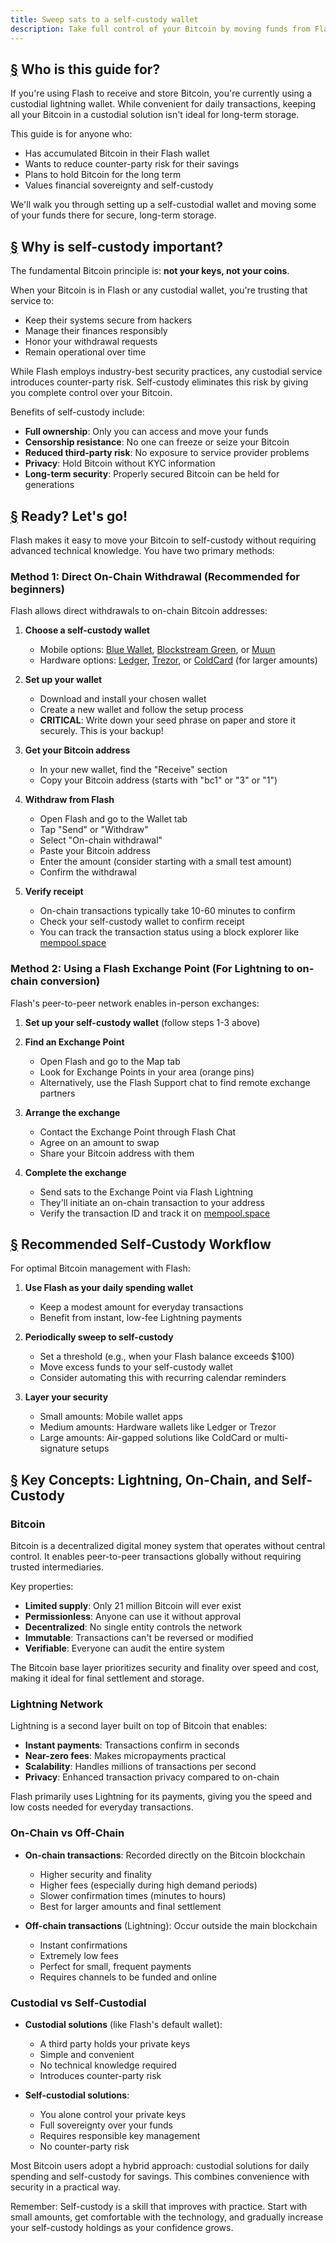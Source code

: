 ```yaml
---
title: Sweep sats to a self-custody wallet
description: Take full control of your Bitcoin by moving funds from Flash to a self-custody wallet
---
```


## [§](#who-is-this-guide-for) Who is this guide for?

If you're using Flash to receive and store Bitcoin, you're currently using a custodial lightning wallet. While convenient for daily transactions, keeping all your Bitcoin in a custodial solution isn't ideal for long-term storage.

This guide is for anyone who:
- Has accumulated Bitcoin in their Flash wallet 
- Wants to reduce counter-party risk for their savings
- Plans to hold Bitcoin for the long term
- Values financial sovereignty and self-custody

We'll walk you through setting up a self-custodial wallet and moving some of your funds there for secure, long-term storage.

## [§](#why-is-self-custody-important) Why is self-custody important?

The fundamental Bitcoin principle is: **not your keys, not your coins**. 

When your Bitcoin is in Flash or any custodial wallet, you're trusting that service to:
- Keep their systems secure from hackers
- Manage their finances responsibly
- Honor your withdrawal requests
- Remain operational over time

While Flash employs industry-best security practices, any custodial service introduces counter-party risk. Self-custody eliminates this risk by giving you complete control over your Bitcoin.

Benefits of self-custody include:
- **Full ownership**: Only you can access and move your funds
- **Censorship resistance**: No one can freeze or seize your Bitcoin
- **Reduced third-party risk**: No exposure to service provider problems
- **Privacy**: Hold Bitcoin without KYC information
- **Long-term security**: Properly secured Bitcoin can be held for generations

## [§](#ready-lets-go) Ready? Let's go!

Flash makes it easy to move your Bitcoin to self-custody without requiring advanced technical knowledge. You have two primary methods:

### Method 1: Direct On-Chain Withdrawal (Recommended for beginners)

Flash allows direct withdrawals to on-chain Bitcoin addresses:

1. **Choose a self-custody wallet**
   - Mobile options: [Blue Wallet](https://bluewallet.io/), [Blockstream Green](https://blockstream.com/green/), or [Muun](https://muun.com/)
   - Hardware options: [Ledger](https://www.ledger.com/), [Trezor](https://trezor.io/), or [ColdCard](https://coldcard.com/) (for larger amounts)

2. **Set up your wallet**
   - Download and install your chosen wallet
   - Create a new wallet and follow the setup process
   - **CRITICAL**: Write down your seed phrase on paper and store it securely. This is your backup!
   
3. **Get your Bitcoin address**
   - In your new wallet, find the "Receive" section
   - Copy your Bitcoin address (starts with "bc1" or "3" or "1")
   
4. **Withdraw from Flash**
   - Open Flash and go to the Wallet tab
   - Tap "Send" or "Withdraw"
   - Select "On-chain withdrawal"
   - Paste your Bitcoin address
   - Enter the amount (consider starting with a small test amount)
   - Confirm the withdrawal
   
5. **Verify receipt**
   - On-chain transactions typically take 10-60 minutes to confirm
   - Check your self-custody wallet to confirm receipt
   - You can track the transaction status using a block explorer like [mempool.space](https://mempool.space)

### Method 2: Using a Flash Exchange Point (For Lightning to on-chain conversion)

Flash's peer-to-peer network enables in-person exchanges:

1. **Set up your self-custody wallet** (follow steps 1-3 above)

2. **Find an Exchange Point**
   - Open Flash and go to the Map tab
   - Look for Exchange Points in your area (orange pins)
   - Alternatively, use the Flash Support chat to find remote exchange partners

3. **Arrange the exchange**
   - Contact the Exchange Point through Flash Chat
   - Agree on an amount to swap
   - Share your Bitcoin address with them

4. **Complete the exchange**
   - Send sats to the Exchange Point via Flash Lightning
   - They'll initiate an on-chain transaction to your address
   - Verify the transaction ID and track it on [mempool.space](https://mempool.space)

## [§](#flash-self-custody-workflow) Recommended Self-Custody Workflow

For optimal Bitcoin management with Flash:

1. **Use Flash as your daily spending wallet**
   - Keep a modest amount for everyday transactions
   - Benefit from instant, low-fee Lightning payments

2. **Periodically sweep to self-custody**
   - Set a threshold (e.g., when your Flash balance exceeds $100)
   - Move excess funds to your self-custody wallet
   - Consider automating this with recurring calendar reminders

3. **Layer your security**
   - Small amounts: Mobile wallet apps
   - Medium amounts: Hardware wallets like Ledger or Trezor
   - Large amounts: Air-gapped solutions like ColdCard or multi-signature setups

## [§](#lightning-bitcoin-on-chain-what) Key Concepts: Lightning, On-Chain, and Self-Custody

### Bitcoin

Bitcoin is a decentralized digital money system that operates without central control. It enables peer-to-peer transactions globally without requiring trusted intermediaries.

Key properties:
- **Limited supply**: Only 21 million Bitcoin will ever exist
- **Permissionless**: Anyone can use it without approval
- **Decentralized**: No single entity controls the network
- **Immutable**: Transactions can't be reversed or modified
- **Verifiable**: Everyone can audit the entire system

The Bitcoin base layer prioritizes security and finality over speed and cost, making it ideal for final settlement and storage.

### Lightning Network

Lightning is a second layer built on top of Bitcoin that enables:
- **Instant payments**: Transactions confirm in seconds
- **Near-zero fees**: Makes micropayments practical
- **Scalability**: Handles millions of transactions per second
- **Privacy**: Enhanced transaction privacy compared to on-chain

Flash primarily uses Lightning for its payments, giving you the speed and low costs needed for everyday transactions.

### On-Chain vs Off-Chain

- **On-chain transactions**: Recorded directly on the Bitcoin blockchain
  - Higher security and finality
  - Higher fees (especially during high demand periods)
  - Slower confirmation times (minutes to hours)
  - Best for larger amounts and final settlement

- **Off-chain transactions** (Lightning): Occur outside the main blockchain
  - Instant confirmations
  - Extremely low fees
  - Perfect for small, frequent payments
  - Requires channels to be funded and online

### Custodial vs Self-Custodial

- **Custodial solutions** (like Flash's default wallet):
  - A third party holds your private keys
  - Simple and convenient
  - No technical knowledge required
  - Introduces counter-party risk

- **Self-custodial solutions**:
  - You alone control your private keys
  - Full sovereignty over your funds
  - Requires responsible key management
  - No counter-party risk

Most Bitcoin users adopt a hybrid approach: custodial solutions for daily spending and self-custody for savings. This combines convenience with security in a practical way.

Remember: Self-custody is a skill that improves with practice. Start with small amounts, get comfortable with the technology, and gradually increase your self-custody holdings as your confidence grows.
